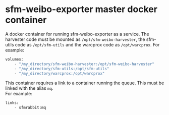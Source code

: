 # sfm-weibo-exporter master docker container

A docker container for running sfm-weibo-exporter as a service.
The harvester code must be mounted as `/opt/sfm-weibo-harvester`, the sfm-utils code as `/opt/sfm-utils` and the warcprox code as `/opt/warcprox`.
For example:

```python
volumes:
    - "/my_directory/sfm-weibo-harvester:/opt/sfm-weibo-harvester"
    - "/my_directory/sfm-utils:/opt/sfm-utils"
    - "/my_directory/warcprox:/opt/warcprox"
```

This container requires a link to a container running the queue. This must be linked with the alias `mq`.  
For example:

```python
links:
    - sfmrabbit:mq
```

